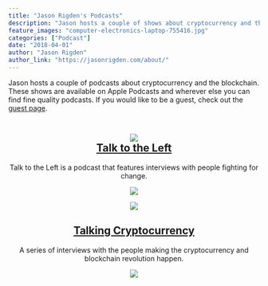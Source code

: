 ```yaml
---
title: "Jason Rigden's Podcasts"
description: "Jason hosts a couple of shows about cryptocurrency and the blockchain."
feature_images: "computer-electronics-laptop-755416.jpg"
categories: ["Podcast"]
date: "2018-04-01"
author: "Jason Rigden"
author_link: "https://jasonrigden.com/about/"
---
```

<p>
Jason hosts a couple of podcasts about cryptocurrency and the blockchain. These shows are available on Apple Podcasts and wherever else you can find fine quality podcasts. If you would like to be a guest, check out the <a href="/guests">guest page</a>.
</p>
<div class="container" style="text-align:center;" >
  <div class="row">
    <div class="column">
        <div class="podcast-box">
            <h2>
                <a href="/categories/talk-to-the-left/">
                    <img class="cover-art" src="/img/cover_art/talk_to_the_left.jpg">
                    <br>
                    Talk to the Left
                </a>
            </h2>
            <p>
                Talk to the Left is a podcast that features interviews with people fighting for change.
            </p>
            <a href="https://itunes.apple.com/us/podcast/explaining-cryptocurrency/id1377416283?mt=2&amp;app=podcast">
                <img class="apple-button" src="/img/apple_podcast.svg">
            </a>
            <br>
            </p>
        </div>
    </div>
    <div class="column">
        <div class="podcast-box">
            <a href="/categories/talking-cryptocurrency/">
                <img class="cover-art" src="/img/cover_art/500/talking_cryptocurrency.jpg">
                <h2>Talking Cryptocurrency</h2>
            </a>
            <p>
                A series of interviews with the people making the cryptocurrency and blockchain revolution happen.
            </p>
            <a href="https://itunes.apple.com/us/podcast/talking-cryptocurrency/id1388099603?mt=2&amp;app=podcast">
                <img class="apple-button" src="/img/apple_podcast.svg">
            </a>
            <br>
            </p>
        </div>
    </div>

  </div>             
</div>